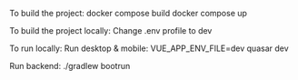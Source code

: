 To build the project:
docker compose build
docker compose up

To build the project locally: Change .env profile to dev

To run locally:
Run desktop & mobile: VUE_APP_ENV_FILE=dev quasar dev

Run backend: ./gradlew bootrun